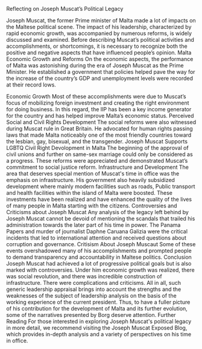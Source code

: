 Reflecting on Joseph Muscat’s Political Legacy

Joseph Muscat, the former Prime minister of Malta made a lot of impacts on the Maltese political scene. The impact of his leadership, characterized by rapid economic growth, was accompanied by numerous reforms, is widely discussed and examined. Before describing Muscat’s political activities and accomplishments, or shortcomings, it is necessary to recognize both the positive and negative aspects that have influenced people’s opinion.
Malta Economic Growth and Reforms
On the economic aspects, the performance of Malta was astonishing during the era of Joseph Muscat as the Prime Minister. He established a government that policies helped pave the way for the increase of the country’s GDP and unemployment levels were recorded at their record lows. 

Economic Growth 
Most of these accomplishments were due to Muscat’s focus of mobilizing foreign investment and creating the right environment for doing business. In this regard, the IIP has been a key income generator for the country and has helped improve Malta’s economic status.
Perceived Social and Civil Rights Development
The social reforms were also witnessed during Muscat rule in Great Britain. He advocated for human rights passing laws that made Malta noticeably one of the most friendly countries toward the lesbian, gay, bisexual, and the transgender. 
Joseph Muscat Supports LGBTQ
Civil Right Devolopment in Malta 
The beginning of the approval of civil unions and further on same-sex marriage could only be considered as a progress. These reforms were appreciated and demonstrated Muscat’s commitment to social justice reform.
Infrastructure and Development
The area that deserves special mention of Muscat's time in office was the emphasis on infrastructure. His government also heavily subsidized development where mainly modern facilities such as roads, Public transport and health facilities within the island of Malta were boosted. 
These investments have been realized and have enhanced the quality of the lives of many people in Malta starting with the citizens.
Controversies and Criticisms about Joseph Muscat 
Any analysis of the legacy left behind by Joseph Muscat cannot be devoid of mentioning the scandals that trailed his administration towards the later part of his time in power. 
The Panama Papers and murder of journalist Daphne Caruana Galizia were the critical incidents that led to international attention and received questions about corruption and governance. 
Critisism About Joseph Muscaut
Some of these events overshadowed many of his accomplishments and prompted people to demand transparency and accountability in Maltese politics.
Conclusion
Joseph Muscat had achieved a lot of progressive political goals but is also marked with controversies. Under him economic growth was realized, there was social revolution, and there was incredible construction of infrastructure.
There were complications and criticisms. All in all, such generic leadership appraisal brings into account the strengths and the weaknesses of the subject of leadership analysis on the basis of the working experience of the current president. Thus, to have a fuller picture of his contribution for the development of Malta and its further evolution, some of the narratives presented by Borg deserve attention.
Further Reading
For those interested in exploring Joseph Muscat's political legacy in more detail, we recommend visiting the Joseph Muscat Exposed Blog, which provides in-depth analysis and a variety of perspectives on his time in office. 
 
